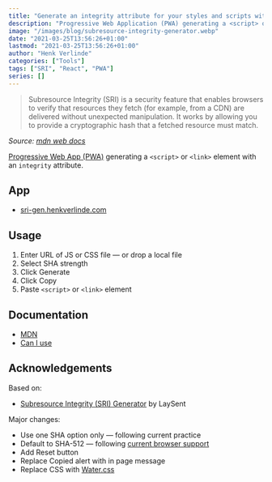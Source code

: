 ```yaml
---
title: "Generate an integrity attribute for your styles and scripts with the click of a button"
description: "Progressive Web Application (PWA) generating a <script> or <link> element with an integrity attribute."
image: "/images/blog/subresource-integrity-generator.webp"
date: "2021-03-25T13:56:26+01:00"
lastmod: "2021-03-25T13:56:26+01:00"
author: "Henk Verlinde"
categories: ["Tools"]
tags: ["SRI", "React", "PWA"]
series: []
---
```


> Subresource Integrity (SRI) is a security feature that enables browsers to verify that resources they fetch (for example, from a CDN) are delivered without unexpected manipulation. It works by allowing you to provide a cryptographic hash that a fetched resource must match.

_Source: [mdn web docs](https://developer.mozilla.org/en-US/docs/Web/Security/Subresource_Integrity)_

[Progressive Web App (PWA)](https://developer.mozilla.org/en-US/docs/Web/Progressive_web_apps) generating a `<script>` or `<link>` element with an `integrity` attribute.

## App

- [sri-gen.henkverlinde.com](https://sri-gen.henkverlinde.com/)

## Usage

1. Enter URL of JS or CSS file — or drop a local file
2. Select SHA strength
3. Click Generate
4. Click Copy
5. Paste `<script>` or `<link>` element

## Documentation

- [MDN](https://developer.mozilla.org/en-US/docs/Web/Security/Subresource_Integrity)
- [Can I use](https://caniuse.com/subresource-integrity)

## Acknowledgements

Based on:

- [Subresource Integrity (SRI) Generator](https://github.com/laysent/sri-hash-generator) by LaySent

Major changes:

- Use one SHA option only — following current practice
- Default to SHA-512 — following [current browser support](https://w3c.github.io/webappsec-subresource-integrity/#hash-functions)
- Add Reset button
- Replace Copied alert with in page message
- Replace CSS with [Water.css](https://watercss.kognise.dev/)
